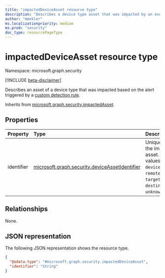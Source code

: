 ```yaml
---
title: "impactedDeviceAsset resource type"
description: "Describes a device type asset that was impacted by an event that was detected by a custom detection rule."
author: "mmekler"
ms.localizationpriority: medium
ms.prod: "security"
doc_type: resourcePageType
---
```


# impactedDeviceAsset resource type

Namespace: microsoft.graph.security

[!INCLUDE [beta-disclaimer](../../includes/beta-disclaimer.md)]

Describes an asset of a device type that was impacted based on the alert triggered by a [custom detection rule](../resources/security-detectionrule.md).

Inherits from [microsoft.graph.security.impactedAsset](../resources/security-impactedasset.md).

## Properties
| Property   | Type                                                                                                          | Description                                                                                                                                                                                |
|:-----------|:--------------------------------------------------------------------------------------------------------------|:-------------------------------------------------------------------------------------------------------------------------------------------------------------------------------------------|
| identifier | [microsoft.graph.security.deviceAssetIdentifier](../resources/enums-security.md#deviceassetidentifier-values) | Unique identifier for the impacted device asset. The possible values are: `deviceId`, `deviceName`, `remoteDeviceName`, `targetDeviceName`, `destinationDeviceName`, `unknownFutureValue`. |

## Relationships
None.

## JSON representation
The following JSON representation shows the resource type.
<!-- {
  "blockType": "resource",
  "@odata.type": "microsoft.graph.security.impactedDeviceAsset"
}
-->
``` json
{
  "@odata.type": "#microsoft.graph.security.impactedDeviceAsset",
  "identifier": "String"
}
```

